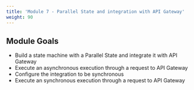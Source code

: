 ```yaml
---
title: 'Module 7 - Parallel State and integration with API Gateway'
weight: 90
---
```


## Module Goals

- Build a state machine with a Parallel State and integrate it with API Gateway
- Execute an asynchronous execution through a request to API Gateway
- Configure the integration to be synchronous
- Execute an synchronous execution through a request to API Gateway
